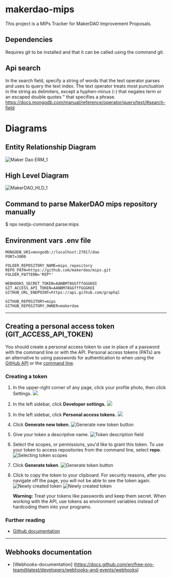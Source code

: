 # makerdao-mips
This project is a MIPs Tracker for MakerDAO Improvement Proposals. 

## Dependencies
Requires git to be installed and that it can be called using the command git.

## Api search
In the search field, specify a string of words that the text operator parses and uses to query the text index. The text operator treats most punctuation in the string as delimiters, except a hyphen-minus (-) that negates term or an escaped double quotes \" that specifies a phrase.
https://docs.mongodb.com/manual/reference/operator/query/text/#search-field


# Diagrams
## Entity Relationship Diagram

![Maker Dao ERM_1](https://user-images.githubusercontent.com/17706489/104136852-c3b32800-5366-11eb-88a2-d9feb803b0ae.png)


## High Level Diagram

![MakerDAO_HLD_1](https://user-images.githubusercontent.com/17706489/104136890-037a0f80-5367-11eb-9208-fe83f6f0f1e5.png)


## Command to parse MakerDAO mips repository manually
$ npx nestjs-command parse:mips


## Environment vars .env file
```.env
MONGODB_URI=mongodb://localhost:27017/dao
PORT=3000

FOLDER_REPOSITORY_NAME=mips_repository
REPO_PATH=https://github.com/makerdao/mips.git
FOLDER_PATTERN='MIP*'

WEBHOOKS_SECRET_TOKEN=AANBM78GGfffGGGKOI
GIT_ACCESS_API_TOKEN=AANBM78GGfffGGGKOI
GITHUB_URL_ENDPOINT=https://api.github.com/graphql

GITHUB_REPOSITORY=mips
GITHUB_REPOSITORY_OWNER=makerdao
```

---
## Creating a personal access token (GIT_ACCESS_API_TOKEN)

You should create a personal access token to use in place of a password with the command line or with the API. Personal access tokens (PATs) are an alternative to using passwords for authentication to when using the [GitHub API](/rest/overview/other-authentication-methods#via-oauth-and-personal-access-tokens) or the [command line](#using-a-token-on-the-command-line). 

### Creating a token
1. In the upper-right corner of any page, click your profile photo, then click Settings.
   ![](https://docs.github.com/assets/images/help/settings/userbar-account-settings.png)
2. In the left sidebar, click **Developer settings.**
   ![](https://docs.github.com/assets/images/help/settings/developer-settings.png)
3. In the left sidebar, click **Personal access tokens.**
   ![](https://docs.github.com/assets/images/help/settings/personal_access_tokens_tab.png)
4. Click **Generate new token**.
   ![Generate new token button](https://docs.github.com/assets/images/help/settings/generate_new_token.png)
5. Give your token a descriptive name.
   ![Token description field](https://docs.github.com/assets/images/help/settings/token_description.png)
6. Select the scopes, or permissions, you'd like to grant this token. To use your token to access repositories from the command line, select **repo**.
   ![Selecting token scopes](https://docs.github.com/assets/images/help/settings/token_scopes.gif)
7. Click **Generate token**.
   ![Generate token button](https://docs.github.com/assets/images/help/settings/generate_token.png)
8. Click to copy the token to your clipboard. For security reasons, after you navigate off the page, you will not be able to see the token again.
   ![Newly created token](https://docs.github.com/assets/images/help/settings/personal_access_tokens.png)
   ![Newly created token](https://docs.github.com/assets/images/help/settings/personal_access_tokens_ghe.png)

   **Warning:** Treat your tokens like passwords and keep them secret. When working with the API, use tokens as environment variables instead of hardcoding them into your programs.

### Further reading
- [Github documentation](https://docs.github.com/en/free-pro-team@latest/github/authenticating-to-github/creating-a-personal-access-token)
  
---

## Webhooks documentation
- [Webhooks-documentation] (https://docs.github.com/en/free-pro-team@latest/developers/webhooks-and-events/webhooks)